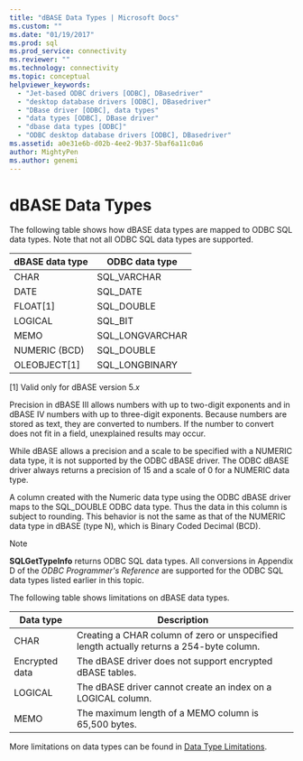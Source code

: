 ```yaml
---
title: "dBASE Data Types | Microsoft Docs"
ms.custom: ""
ms.date: "01/19/2017"
ms.prod: sql
ms.prod_service: connectivity
ms.reviewer: ""
ms.technology: connectivity
ms.topic: conceptual
helpviewer_keywords: 
  - "Jet-based ODBC drivers [ODBC], DBasedriver"
  - "desktop database drivers [ODBC], DBasedriver"
  - "DBase driver [ODBC], data types"
  - "data types [ODBC], DBase driver"
  - "dbase data types [ODBC]"
  - "ODBC desktop database drivers [ODBC], DBasedriver"
ms.assetid: a0e31e6b-d02b-4ee2-9b37-5baf6a11c0a6
author: MightyPen
ms.author: genemi
---
```

# dBASE Data Types
The following table shows how dBASE data types are mapped to ODBC SQL data types. Note that not all ODBC SQL data types are supported.  
  
|dBASE data type|ODBC data type|  
|---------------------|--------------------|  
|CHAR|SQL_VARCHAR|  
|DATE|SQL_DATE|  
|FLOAT[1]|SQL_DOUBLE|  
|LOGICAL|SQL_BIT|  
|MEMO|SQL_LONGVARCHAR|  
|NUMERIC (BCD)|SQL_DOUBLE|  
|OLEOBJECT[1]|SQL_LONGBINARY|  
  
 [1]   Valid only for dBASE version 5.*x*  
  
 Precision in dBASE III allows numbers with up to two-digit exponents and in dBASE IV numbers with up to three-digit exponents. Because numbers are stored as text, they are converted to numbers. If the number to convert does not fit in a field, unexplained results may occur.  
  
 While dBASE allows a precision and a scale to be specified with a NUMERIC data type, it is not supported by the ODBC dBASE driver. The ODBC dBASE driver always returns a precision of 15 and a scale of 0 for a NUMERIC data type.  
  
 A column created with the Numeric data type using the ODBC dBASE driver maps to the SQL_DOUBLE ODBC data type. Thus the data in this column is subject to rounding. This behavior is not the same as that of the NUMERIC data type in dBASE (type N), which is Binary Coded Decimal (BCD).  
  
> [!NOTE]  
>  **SQLGetTypeInfo** returns ODBC SQL data types. All conversions in Appendix D of the *ODBC Programmer's Reference* are supported for the ODBC SQL data types listed earlier in this topic.  
  
 The following table shows limitations on dBASE data types.  
  
|Data type|Description|  
|---------------|-----------------|  
|CHAR|Creating a CHAR column of zero or unspecified length actually returns a 254-byte column.|  
|Encrypted data|The dBASE driver does not support encrypted dBASE tables.|  
|LOGICAL|The dBASE driver cannot create an index on a LOGICAL column.|  
|MEMO|The maximum length of a MEMO column is 65,500 bytes.|  
  
 More limitations on data types can be found in [Data Type Limitations](../../odbc/microsoft/data-type-limitations.md).
